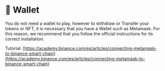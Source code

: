 # 👛 Wallet

You do not need a wallet to play, however to withdraw or Transfer your tokens or NFT, it is necessary that you have a Wallet such as Metamask. For this reason, we recommend that you follow the official instructions for its correct installation.

Tutorial: [https://academy.binance.com/es/articles/connecting-metamask-to-binance-smart-chain](https://academy.binance.com/es/articles/connecting-metamask-to-binance-smart-chain)
